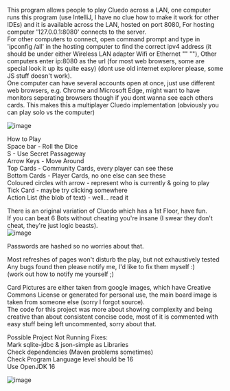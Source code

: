 This program allows people to play Cluedo across a LAN, one computer runs this program (use IntelliJ, I have no clue how to make it work for other IDEs) and it is available across the LAN, hosted on port 8080,
For hosting computer '127.0.0.1:8080' connects to the server.  
For other computers to connect, open command prompt and type in 'ipconfig /all' in the hosting computer to find the correct ipv4 address
(it should be under either Wireless LAN adapter Wifi or Ethernet "" ""),
Other computers enter ip:8080 as the url (for most web browsers, some are special look it up its quite easy) (dont use old internet explorer please, some JS stuff doesn't work).  
One computer can have several accounts open at once, just use different web browsers, e.g. Chrome and Microsoft Edge, might want to have monitors seperating browsers though if you dont wanna see each others cards.
This makes this a multiplayer Cluedo implementation (obviously you can play solo vs the computer)

![image](https://user-images.githubusercontent.com/72555054/158430117-794fefd5-ebcf-4dda-8e1b-a05112af2531.png)

How to Play   
Space bar - Roll the Dice  
S - Use Secret Passageway  
Arrow Keys - Move Around  
Top Cards - Community Cards, every player can see these  
Bottom Cards - Player Cards, no one else can see these  
Coloured circles with arrow - represent who is currently & going to play   
Tick Card - maybe try clicking somewhere  
Action List (the blob of text) - well... read it  


There is an original variation of Cluedo which has a 1st Floor, have fun.  
If you can beat 6 Bots without cheating you're insane (I swear they don't cheat, they're just logic beasts).  
![image](https://user-images.githubusercontent.com/72555054/158430243-8aab2409-1c14-48ad-9d42-6fefa7525f1b.png)


Passwords are hashed so no worries about that.

Most refreshes of pages won't disturb the play, but not exhaustively tested  
Any bugs found then please notify me, I'd like to fix them myself   :)     
(work out how to notify me yourself ;)


Card Pictures are either taken from google images, which have Creative Commons License or generated for personal use, the main board image is taken from someone else (sorry I forgot source).  
The code for this project was more about showing complexity and being creative than about consistent concise code, most of it is commented with easy stuff being left uncommented, sorry about that.  

Possible Project Not Running Fixes:  
Mark sqlite-jdbc & json-simple as Libraries  
Check dependencies (Maven problems sometimes)  
Check Program Language level should be 16  
Use OpenJDK 16  

![image](https://user-images.githubusercontent.com/72555054/158429068-c2e91f70-748d-49a4-97c8-82458ea35b72.png)
